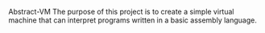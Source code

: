 Abstract-VM
The purpose of this project is to create a simple virtual machine that can interpret programs written in a basic assembly language.

